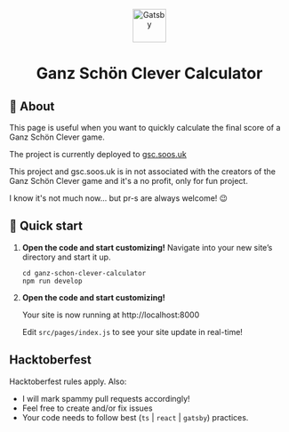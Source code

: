 <p align="center">
  <a href="https://www.gatsbyjs.com/?utm_source=starter&utm_medium=readme&utm_campaign=minimal-starter">
    <img alt="Gatsby" src="https://www.gatsbyjs.com/Gatsby-Monogram.svg" width="60" />
  </a>
</p>
<h1 align="center">
  Ganz Schön Clever Calculator
</h1>

## 🎲 About

This page is useful when you want to quickly calculate the final score of a Ganz Schön Clever game.

The project is currently deployed to [gsc.soos.uk](https://gsc.soos.uk)

This project and gsc.soos.uk is in not associated with the creators of the Ganz Schön Clever game and it's a no profit, only for fun project.

I know it's not much now... but pr-s are always welcome! 😉

## 🚀 Quick start

1.  **Open the code and start customizing!**
    Navigate into your new site’s directory and start it up.

    ```shell
    cd ganz-schon-clever-calculator
    npm run develop
    ```

2.  **Open the code and start customizing!**

    Your site is now running at http://localhost:8000

    Edit `src/pages/index.js` to see your site update in real-time!

## Hacktoberfest

Hacktoberfest rules apply. Also:

- I will mark spammy pull requests accordingly!
- Feel free to create and/or fix issues
- Your code needs to follow best (`ts` | `react` | `gatsby`) practices.
